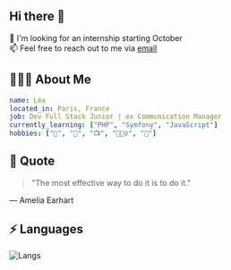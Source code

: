 ## Hi there 👋

🔭 I'm looking for an internship starting October  
📫 Feel free to reach out to me via [email](mailto:hadida.lea@gmail.com)

## 👩🏻‍💻 About Me

```yaml
name: Léa
located_in: Paris, France
job: Dev Full Stack Junior | ex Communication Manager
currently_learning: ["PHP", "Symfony", "JavaScript"]
hobbies: ["📕", "🎵", "📺", "🏋🏻‍♀️", "🍩"]
```

## 💬 Quote

> "The most effective way to do it is to do it."

— Amelia Earhart

## ⚡ Languages 

![Langs](https://github-readme-stats.vercel.app/api/top-langs/?username=leahad&layout=compact&langs_count=20&theme=dark)

<!--
**leahad/leahad** is a ✨ _special_ ✨ repository because its `README.md` (this file) appears on your GitHub profile.

Here are some ideas to get you started:

- 🔭 I’m currently working on ...
- 🌱 I’m currently learning ...
- 👯 I’m looking to collaborate on ...
- 🤔 I’m looking for help with ...
- 💬 Ask me about ...
- 📫 How to reach me: ...
- 😄 Pronouns: ...
- ⚡ Fun fact: ...
-->
